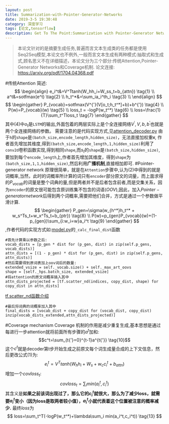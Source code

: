 ```yaml
---
layout: post
title: Summarization-with-Pointer-Generator-Networks
date: 2019-3-5 19:30:48
category: 深度学习
tags: [论文,tensorflow]
description: Get To The Point:Summarization with Pointer-Generator Networks论文导读
---
```

>本论文针对的是摘要生成任务,普遍而言文本生成类的任务都是使用Seq2Seq模型,本论文也不例外,一般而言文本生成有两种模式:抽取式和生成式,顾名思义不在详细描述，本论文分为三个部分:传统Attention,Pointer-Generator Networks和Coverage机制.
论文连接: https://arxiv.org/pdf/1704.04368.pdf

#传统Attention
简述:
$$ 
\begin{align}
e_i^t&=V^Ttanh(W_hh_i+W_ss_t+b_{attn}) \tag{1} \\
a^t&=sotfmax(e^t) \tag{2} \\
h_t^*&=\sum_ia_i^th_i \tag{3} \\
\end{align}
$$
$$
\begin{gather}
P_{vocab}=sotfmax(V^{'}(V[o_t;h_t^*]+b)+b^{'}) \tag{4} \\
P(w)=P_{vocab}(w) \tag{5} \\
loss_t = -logP(w_t^*) \tag{6} \\
loss=\frac{1}{T}\sum_t^Tloss_t \tag{7}
\end{gather}
$$
其中(4)中$o_t$是`LSTM`的输出,外面包着的两层实际上是个全连接网络$V^{'},V,b,b^{'}$也就是两个全连接网络的参数。
需要注意的是代码实现方式,见[attention_decoder.py](https://github.com/becxer/pointer-generator/blob/master/attention_decoder.py)
由于`h`的`shape`是`(batch_size,encode_length,hidden_size)`，无法直接加权重`W`,
作者首先增加其维度,得到`(batch_size,encode_length,1,hidden_size)`利用了`conv2d`卷积函数实现,得到相同`shape`,而$s_t$的`shape`是`(batch_size,hidden_size)`,要加到每个`encode_length`上,作者首先增加其维度，得到`shape`为`(batch_size,1,1,hidden_size)`,然后利用**广播机制**,直接相加即可.
#Pointer-generator network
原理很简单，就是在`Attention`步骤中,认为(2)中得到的就是词概率,当然，此时的词概率所计算的词只有`encoder`部分原文的词量，而上面求得的$P_{vocab}$的词量是整个词典的量,但是两者并不是后者包含前者,而是交集关系，因为`encoder`的原文很可能包含原训练集不包含的词语$(OOV)$,因此，加入$Pointer-generator network$后得到两个词概率,需要把他们合并，方式是通过一个参数做平滑计算.
$$
\begin{gather}
P_gen=\sigma(w_{h^*}h_t^* + w_s^Ts_t+w_x^Ts_t+b_{ptr}) \tag{8} \\
P(w)=p_{gen}P_{vocab}(w)+(1-p_{gen})\sum_{i:w_i=w}a_i^t \tag{9}
\end{gather}
$$
,作者代码的实现方式如:[model.py](https://github.com/becxer/pointer-generator/blob/master/model.py)的`_calc_final_dist`函数
```
#首先计算乘以参数之后:
vocab_dists = [p_gen * dist for (p_gen, dist) in zip(self.p_gens, vocab_dists)]
attn_dists = [(1 - p_gen) * dist for (p_gen, dist) in zip(self.p_gens, attn_dists)]
#然后需要得到原词表加上oov词后的数量:
extended_vsize = self._vocab.size() + self._max_art_oovs
shape = [self._hps.batch_size, extended_vsize]
#将attention的原文词概率插入其中
attn_dists_projected = [tf.scatter_nd(indices, copy_dist, shape) for copy_dist in attn_dists]  
```
[tf.scatter_nd函数介绍](https://lingyixia.github.io/2018/12/25/tensorflowFunctions/#tf-scatter-nd)
```
#最后将词典的词概率加入其中
final_dists = [vocab_dist + copy_dist for (vocab_dist, copy_dist) inzip(vocab_dists_extended,attn_dists_projected)]
```
#Coverage mechanism
Coverage 机制的作用是减少重复生成,基本思想是通过每进行一步attention就将前面所有步骤的$a^t$加和:
$$c^t=\sum_{t{'}=0}^{t-1}a^{t{'}} \tag{10}$$
这个$c^t$就是decoder第t步开始生成之前原文每个词生成量合成的上下文信息，然后更改公式(1)为:
$$
e_i^t=V^Ttanh(W_hh_i+W_s+w_cc_i^t+b_{attn}) \tag{11}
$$
增加一个$covloss_t$:
$$
covloss_t = \sum_i min(a_i^t,c_i^t) \tag{12}
$$
其含义是**如果之前该词出现过了，那么它的$c_i^t$就很大，那么为了减少loss，就需要$a_i^t$变小（因为loss是取两者较小值），$a_i^t$小就代表着这个位置被注意的概率减少.**
最终$loss$为
$$
loss=\sum_t^T(-logP(w_t^*)+\lambda\sum_i min(a_i^t,c_i^t)) \tag{13}
$$